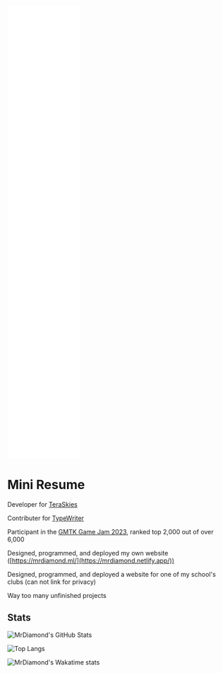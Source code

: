 ![Metrics](./github-metrics.svg)
# Mini Resume

Developer for [TeraSkies](https://www.tiktok.com/@teraskies)

Contributer for [TypeWriter](https://github.com/gabber235/Typewriter/)

Participant in the [GMTK Game Jam 2023](https://itch.io/jam/gmtk-2023/rate/2154192), ranked top 2,000 out of over 6,000

Designed, programmed, and deployed my own website ([https://mrdiamond.ml/](https://mrdiamond.netlify.app/))

Designed, programmed, and deployed a website for one of my school's clubs (can not link for privacy)

Way too many unfinished projects

## Stats

![MrDiamond's GitHub Stats](https://github-readme-stats.vercel.app/api?username=mrdiamonddog&show_icons=true&theme=tokyonight&include_all_commits=true)

![Top Langs](https://github-readme-stats.vercel.app/api/top-langs/?username=mrdiamonddog&layout=compact&theme=tokyonight)

![MrDiamond's Wakatime stats](https://github-readme-stats.vercel.app/api/wakatime?username=mrdiamonddog&theme=tokyonight&layout=compact)

